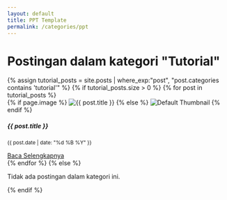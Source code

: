 ```yaml
---
layout: default
title: PPT Template
permalink: /categories/ppt
---
```

<!-- Sertakan Bootstrap CSS (pastikan tidak duplikat jika sudah ada di layout utama) -->
<link rel="stylesheet" href="https://stackpath.bootstrapcdn.com/bootstrap/4.5.2/css/bootstrap.min.css">

<div class="container my-5">
  <h1 class="mb-4">Postingan dalam kategori "Tutorial"</h1>
  <div class="row">
    {% assign tutorial_posts = site.posts | where_exp:"post", "post.categories contains 'tutorial'" %}
    {% if tutorial_posts.size > 0 %}
      {% for post in tutorial_posts %}
        <div class="col-md-4 mb-4">
          <div class="card h-100 shadow-sm">
            {% if page.image %}
              <img src="{{ page.image }}" class="card-img-top" alt="{{ post.title }}">
            {% else %}
              <!-- Ganti dengan path ke default thumbnail jika tidak ada -->
              <img src="/assets/images/default-thumbnail.jpg" class="card-img-top" alt="Default Thumbnail">
            {% endif %}
            <div class="card-body d-flex flex-column">
              <h5 class="card-title">{{ post.title }}</h5>
              <p class="card-text text-muted">
                <small>{{ post.date | date: "%d %B %Y" }}</small>
              </p>
              <a href="{{ post.url }}" class="btn btn-primary mt-auto">Baca Selengkapnya</a>
            </div>
          </div>
        </div>
      {% endfor %}
    {% else %}
      <div class="col-12">
        <p>Tidak ada postingan dalam kategori ini.</p>
      </div>
    {% endif %}
  </div>
</div>